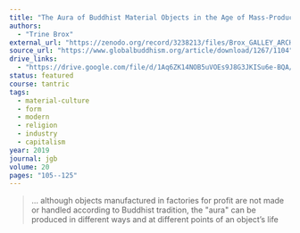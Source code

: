 ```yaml
---
title: "The Aura of Buddhist Material Objects in the Age of Mass-Production"
authors:
  - "Trine Brox"
external_url: "https://zenodo.org/record/3238213/files/Brox_GALLEY_ARCHIVE.pdf"
source_url: "https://www.globalbuddhism.org/article/download/1267/1104"
drive_links:
  - "https://drive.google.com/file/d/1Aq6ZK14NOB5uVOEs9J8G3JKISu6e-BQA/view?usp=drivesdk"
status: featured
course: tantric
tags:
  - material-culture
  - form
  - modern
  - religion
  - industry
  - capitalism
year: 2019
journal: jgb
volume: 20
pages: "105--125"
---
```


> … although objects manufactured in factories for profit are not made or handled according to Buddhist tradition, the "aura" can be produced in different ways and at different points of an object’s life
